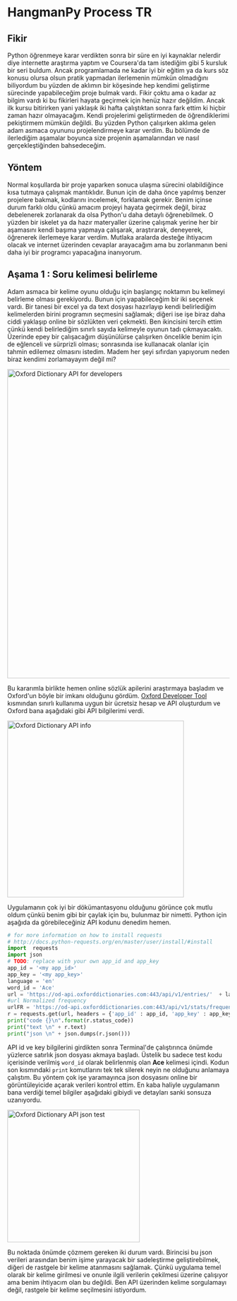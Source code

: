 # HangmanPy Process TR

## Fikir
Python öğrenmeye karar verdikten sonra bir süre en iyi kaynaklar nelerdir diye internette araştırma yaptım ve Coursera'da tam istediğim gibi 5 kursluk bir seri buldum. Ancak programlamada ne kadar iyi bir eğitim ya da kurs söz konusu olursa olsun pratik yapmadan ilerlemenin mümkün olmadığını biliyordum bu yüzden de aklımın bir köşesinde hep kendimi geliştirme sürecinde yapabileceğim proje bulmak vardı. Fikir çoktu ama o kadar az bilgim vardı ki bu fikirleri hayata geçirmek için henüz hazır değildim. Ancak ilk kursu bitirirken yani yaklaşık iki hafta çalıştıktan sonra fark ettim ki hiçbir zaman hazır olmayacağım. Kendi projelerimi geliştirmeden de öğrendiklerimi pekiştirmem mümkün değildi. Bu yüzden Python çalışırken aklıma gelen adam asmaca oyununu projelendirmeye karar verdim. Bu bölümde de ilerlediğim aşamalar boyunca size projenin aşamalarından ve nasıl gerçekleştiğinden bahsedeceğim.


## Yöntem
Normal koşullarda bir proje yaparken sonuca ulaşma sürecini olabildiğince kısa tutmaya çalışmak mantıklıdır. Bunun için de daha önce yapılmış benzer projelere bakmak, kodlarını incelemek, forklamak gerekir. Benim içinse durum farklı oldu çünkü amacım projeyi hayata geçirmek değil, biraz debelenerek zorlanarak da olsa Python'u daha detaylı öğrenebilmek. O yüzden bir iskelet ya da hazır materyaller üzerine çalışmak yerine her bir aşamasını kendi başıma yapmaya çalışarak, araştırarak, deneyerek, öğrenerek ilerlemeye karar verdim. Mutlaka aralarda desteğe ihtiyacım olacak ve internet üzerinden cevaplar arayacağım ama bu zorlanmanın beni daha iyi bir programcı yapacağına inanıyorum.


## Aşama 1 : Soru kelimesi belirleme
Adam asmaca bir kelime oyunu olduğu için başlangıç noktamın bu kelimeyi belirleme olması gerekiyordu. Bunun için yapabileceğim bir iki seçenek vardı. Bir tanesi bir excel ya da text dosyası hazırlayıp kendi belirlediğim kelimelerden birini programın seçmesini sağlamak; diğeri ise işe biraz daha ciddi yaklaşıp online bir sözlükten veri çekmekti. Ben ikincisini tercih ettim çünkü kendi belirlediğim sınırlı sayıda kelimeyle oyunun tadı çıkmayacaktı. Üzerinde epey bir çalışacağım düşünülürse çalışırken öncelikle benim için de eğlenceli ve sürprizli olması; sonrasında ise kullanacak olanlar için tahmin edilemez olmasını istedim. Madem her şeyi sıfırdan yapıyorum neden biraz kendimi zorlamayayım değil mi?

<img src="http://i65.tinypic.com/205r410.png" alt="Oxford Dictionary API for developers" width="700"/>

Bu kararımla birlikte hemen online sözlük apilerini araştırmaya başladım ve Oxford'un böyle bir imkanı olduğunu gördüm. [Oxford Developer Tool](https://developer.oxforddictionaries.com/) kısmından sınırlı kullanıma uygun bir ücretsiz hesap ve API oluşturdum ve Oxford bana aşağıdaki gibi API bilgilerimi verdi.

<img src="http://i68.tinypic.com/34yvjbt.png" alt="Oxford Dictionary API info" width="400"/>

Uygulamanın çok iyi bir dökümantasyonu olduğunu görünce çok mutlu oldum çünkü benim gibi bir çaylak için bu, bulunmaz bir nimetti. Python için aşağıda da görebileceğiniz API kodunu denedim hemen.

```Python
# for more information on how to install requests
# http://docs.python-requests.org/en/master/user/install/#install
import  requests
import json
# TODO: replace with your own app_id and app_key
app_id = '<my app_id>'
app_key = '<my app_key>'
language = 'en'
word_id = 'Ace'
url = 'https://od-api.oxforddictionaries.com:443/api/v1/entries/'  + language + '/'  + word_id.lower()
#url Normalized frequency
urlFR = 'https://od-api.oxforddictionaries.com:443/api/v1/stats/frequency/word/'  + language + '/?corpus=nmc&lemma=' + word_id.lower()
r = requests.get(url, headers = {'app_id' : app_id, 'app_key' : app_key})
print("code {}\n".format(r.status_code))
print("text \n" + r.text)
print("json \n" + json.dumps(r.json()))
```

API id ve key bilgilerini girdikten sonra Terminal'de çalıştırınca önümde yüzlerce satırlık json dosyası akmaya başladı. Üstelik bu sadece test kodu içerisinde verilmiş `word_id` olarak belirlenmiş olan **Ace** kelimesi içindi. Kodun son kısmındaki `print` komutlarını tek tek silerek neyin ne olduğunu anlamaya çalıştım. Bu yöntem çok işe yaramayınca json dosyasını online bir görüntüleyicide açarak verileri kontrol ettim. En kaba haliyle uygulamanın bana verdiği temel bilgiler aşağıdaki gibiydi ve detayları sanki sonsuza uzanıyordu.

<img src="http://i68.tinypic.com/qzir9i.png" alt="Oxford Dictionary API json test" width="300"/>

Bu noktada önümde çözmem gereken iki durum vardı. Birincisi bu json verileri arasından benim işime yarayacak bir sadeleştirme geliştirebilmek, diğeri de rastgele bir kelime atanmasını sağlamak. Çünkü uygulama temel olarak bir kelime girilmesi ve onunle ilgili verilerin çekilmesi üzerine çalışıyor ama benim ihtiyacım olan bu değildi. Ben API üzerinden kelime sorgulamayı değil, rastgele bir kelime seçilmesini istiyordum.
